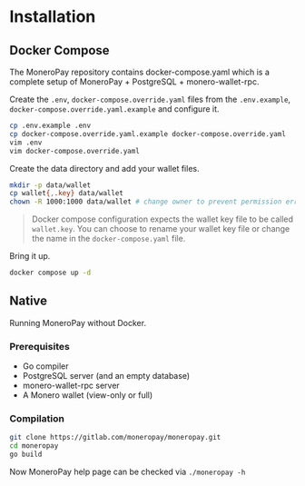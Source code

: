 # Installation

## Docker Compose
The MoneroPay repository contains docker-compose.yaml which is a complete setup of MoneroPay + PostgreSQL + monero-wallet-rpc.

Create the `.env`, `docker-compose.override.yaml` files from the `.env.example`, `docker-compose.override.yaml.example` and configure it.
```sh
cp .env.example .env
cp docker-compose.override.yaml.example docker-compose.override.yaml
vim .env
vim docker-compose.override.yaml
```

Create the data directory and add your wallet files.
```sh
mkdir -p data/wallet
cp wallet{,.key} data/wallet
chown -R 1000:1000 data/wallet # change owner to prevent permission errors
```
> Docker compose configuration expects the wallet key file to be called `wallet.key`. You can choose to rename your wallet key file or change the name in the `docker-compose.yaml` file.

Bring it up.
```sh
docker compose up -d
```

## Native
Running MoneroPay without Docker.

### Prerequisites
* Go compiler
* PostgreSQL server (and an empty database)
* monero-wallet-rpc server
* A Monero wallet (view-only or full)

### Compilation
```sh
git clone https://gitlab.com/moneropay/moneropay.git
cd moneropay
go build
```
Now MoneroPay help page can be checked via `./moneropay -h`
